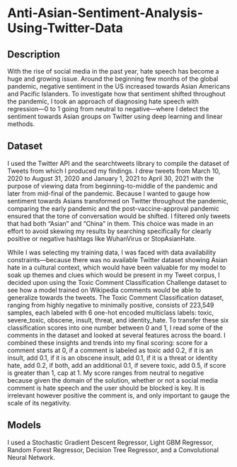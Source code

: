# Anti-Asian-Sentiment-Analysis-Using-Twitter-Data

## Description

With the rise of social media in the past year, hate speech has become a huge and growing issue. Around the beginning few months of the global pandemic, negative sentiment in the US increased towards Asian Americans and Pacific Islanders. To investigate how that sentiment shifted throughout the pandemic, I took an approach of diagnosing hate speech with regression—0 to 1 going from neutral to negative—where I detect the sentiment towards Asian groups on Twitter using deep learning and linear methods.

## Dataset

I used the Twitter API and the searchtweets library to compile the dataset of Tweets from which I produced my findings. I drew tweets from March 10, 2020 to August 31, 2020 and January 1, 2021 to April 30, 2021 with the purpose of viewing data from beginning-to-middle of the pandemic and later from mid-final of the pandemic. Because I wanted to gauge how sentiment towards Asians transformed on Twitter throughout the pandemic, comparing the early pandemic and the post-vaccine-approval pandemic ensured that the tone of conversation would be shifted. I filtered only tweets that had both “Asian” and “China” in them. This choice was made in an effort to avoid skewing my results by searching specifically for clearly positive or negative hashtags like WuhanVirus or StopAsianHate.

While I was selecting my training data, I was faced with data availability constraints—because there was no available Twitter dataset showing Asian hate in a cultural context, which would have been valuable for my model to soak up themes and clues which would be present in my Tweet corpus, I decided upon using the Toxic Comment Classification Challenge dataset to see how a model trained on Wikipedia comments would be able to generalize towards the tweets. The Toxic Comment Classification dataset, ranging from highly negative to minimally positive, consists of 223,549 samples, each labeled with 6 one-hot encoded multiclass labels: toxic, severe_toxic, obscene, insult, threat, and identity_hate. To transfer these six classification scores into one number between 0 and 1, I read some of the comments in the dataset and looked at several features across the board. I combined these insights and trends into my final scoring: score for a comment starts at 0, if a comment is labeled as toxic add 0.2, if it is an insult, add 0.1, if it is an obscene insult, add 0.1, if it is a threat or identity hate, add 0.2, if both, add an additional 0.1, if severe toxic, add 0.5, if score is greater than 1, cap at 1. My score ranges from neutral to negative because given the domain of the solution, whether or not a social media comment is hate speech and the user should be blocked is key. It is irrelevant however positive the comment is, and only important to gauge the scale of its negativity. 

## Models
I used a Stochastic Gradient Descent Regressor, Light GBM Regressor, Random Forest Regressor,  Decision Tree Regressor, and a Convolutional Neural Network. 
